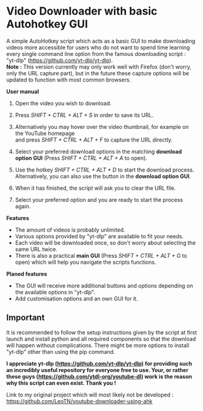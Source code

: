 # Video Downloader with basic Autohotkey GUI

A simple AutoHotkey script which acts as a basic GUI to make downloading videos more accessible 
for users who do not want to spend time learning every single command line option from the famous downloading script :                    
"yt-dlp" (https://github.com/yt-dlp/yt-dlp).                                   
**Note :** This version currently may only work well with Firefox (don't worry, only the URL capture part),
but in the future these capture options will be updated to function with most common browsers.

**User manual**
1. Open the video you wish to download.

2. Press *SHIFT + CTRL + ALT + S* in order to save its URL.

3. Alternatively you may hover over the video thumbnail, for example on the YouTube homepage  
   and press *SHIFT + CTRL + ALT + F* to capture the URL directly.

4. Select your preferred download options in the matching **download option GUI** (Press *SHIFT + CTRL + ALT + A* to open).
5. Use the hotkey *SHIFT + CTRL + ALT + D* to start the download process.  
   Alternatively, you can also use the button in the **download option GUI**.

6. When it has finished, the script will ask you to clear the URL file.

7. Select your preferred option and you are ready to start the process again.

**Features**
- The amount of videos is probably unlimited.
- Various options provided by "yt-dlp" are available to fit your needs.
- Each video will be downloaded once, so don't worry about selecting the same URL twice.
- There is also a practical **main GUI** (Press *SHIFT + CTRL + ALT + G* to open) which will help you navigate the scripts functions.

**Planed features**
- The GUI will receive more additional buttons and options depending on the available options in "yt-dlp".
- Add customisation options and an own GUI for it.

## Important
It is recommended to follow the setup instructions given by the script at first launch and install python and all required components so that the download will happen without complications. There might be more options to install "yt-dlp" other than using the pip command.

**I appreciate yt-dlp (https://github.com/yt-dlp/yt-dlp) for providing such an incredibly useful repository for everyone free to use. Your, or rather these guys (https://github.com/ytdl-org/youtube-dl) work is the reason why this script can even exist. Thank you !**

Link to my original project which will most likely not be developed : https://github.com/LeoTN/youtube-downloader-using-ahk
